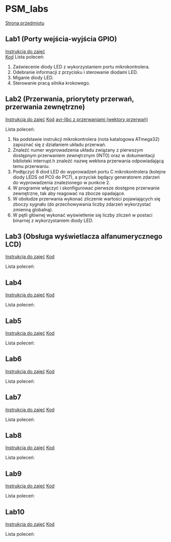 # PSM_labs
[Strona przedmiotu]()
## Lab1 (Porty wejścia-wyjścia GPIO)
[Instrukcja do zajęć](http://fizyka.if.pw.edu.pl/~labe/data/_uploaded/file/psm/materialy/PSM_Instrukcja_1.pdf) <br>
[Kod]()
Lista poleceń:
1. Zaświecenie diody LED z wykorzystaniem portu mikrokontrolera.
2. Odebranie informacji z przycisku i sterowanie diodami LED.
3. Miganie diody LED.
4. Sterowanie pracą silnika krokowego.

## Lab2 (Przerwania, priorytety przerwań, przerwania zewnętrzne)
[Instrukcja do zajęć](http://fizyka.if.pw.edu.pl/~labe/data/_uploaded/file/psm/materialy/PSM_Instrukcja_2.pdf)
[Kod]()
[avr-libc z przerwaniami (wektory przerwań)](https://www.nongnu.org/avr-libc/user-manual/group__avr__interrupts.html)

Lista poleceń:
1.  Na podstawie instrukcji mikrokontrolera (nota katalogowa ATmega32) zapoznać się z działaniem
układu przerwań.
2. Znaleźć numer wyprowadzenia układu związany z pierwszym dostępnym przerwaniem zewnętrznym (INT0) oraz w dokumentacji biblioteki interrupt.h znaleźć nazwę wektora przerwania odpowiadającą temu przerwaniu.
3. Podłączyć 8 diod LED do wyprowadzeń portu C mikrokontrolera (kolejne diody LEDS od PC0 do
PC7), a przycisk będący generatorem zdarzeń do wyprowadzenia znalezionego w punkcie 2.
4. W programie włączyć i skonfigurować pierwsze dostępne przerwanie zewnętrzne, tak aby reagować na zbocze opadające.
5. W obsłudze przerwania wykonać zliczenie wartości pojawiających się zboczy sygnału (do przechowywania liczby zdarzeń wykorzystać zmienną globalną).
6. W pętli głównej wykonać wyświetlenie się liczby zliczeń w postaci binarnej z wykorzystaniem
diody LED.

## Lab3 (Obsługa wyświetlacza alfanumerycznego LCD)
[Instrukcja do zajęć](http://fizyka.if.pw.edu.pl/~labe/data/_uploaded/file/psm/materialy/PSM_Instrukcja_3.pdf)
[Kod]()

Lista poleceń:

## Lab4
[Instrukcja do zajęć]()
[Kod]()

Lista poleceń:

## Lab5
[Instrukcja do zajęć]()
[Kod]()

Lista poleceń:

## Lab6
[Instrukcja do zajęć]()
[Kod]()

Lista poleceń:


## Lab7
[Instrukcja do zajęć]()
[Kod]()


Lista poleceń:

## Lab8
[Instrukcja do zajęć]()
[Kod]()


Lista poleceń:

## Lab9
[Instrukcja do zajęć]()
[Kod]()


Lista poleceń:

## Lab10
[Instrukcja do zajęć]()
[Kod]()

Lista poleceń:
